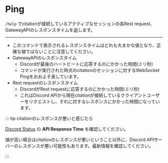 # Ping

`/help` でcitationが接続しているアクティブなセッションの各Rest request、GatewayAPIのレスポンスタイムを返します。

----

- このコマンドで表示されるレスポンスタイムはどれも大まかな値となり、正確な値ではないことに注意してください。
- GatewayAPIのレスポンスタイム
  - Discordが最後のハートビートに応答するのにかかった時間(ミリ秒)
  - コマンドが実行された時点のcitationのセッションに対するWebSocket Pingをおおよそ表しています。
- Rest requestのレスポンスタイム
  - DiscordがRest requestに応答するのにかかった時間(ミリ秒)
  - これはDiscord APIから現在citationが接続しているクライアントユーザーをリクエストし、それに対するレスポンスにかかった時間になっています。

::: tip citationのレスポンスが悪いと感じたら

[Discord Status](https://discordstatus.com/) の **API Response Time** を確認してください。

値が高い場合はcitationのレスポンスが悪いということ以外に、Discord APIサーバーのレスポンスが悪い可能性もあります。最新情報を確認してください。

:::
